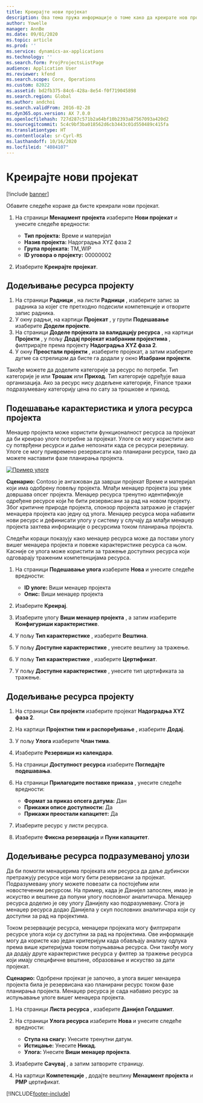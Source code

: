 ```yaml
---
title: Креирајте нови пројекат
description: Ова тема пружа информације о томе како да креирате нов пројекат.
author: Yowelle
manager: AnnBe
ms.date: 09/01/2020
ms.topic: article
ms.prod: ''
ms.service: dynamics-ax-applications
ms.technology: ''
ms.search.form: ProjProjectsListPage
audience: Application User
ms.reviewer: kfend
ms.search.scope: Core, Operations
ms.custom: 82022
ms.assetid: bd2fb375-84c6-428a-8e54-f0f719045898
ms.search.region: Global
ms.author: andchoi
ms.search.validFrom: 2016-02-28
ms.dyn365.ops.version: AX 7.0.0
ms.openlocfilehash: 727d287c571b2a64bf10b2393a87567093a420d2
ms.sourcegitcommit: 5c4c9bf3ba018562d6cb3443c01d550489c415fa
ms.translationtype: HT
ms.contentlocale: sr-Cyrl-RS
ms.lasthandoff: 10/16/2020
ms.locfileid: "4084107"
---
```

# <a name="create-a-new-project"></a>Креирајте нови пројекат

[!include [banner](../includes/banner.md)]

Обавите следеће кораке да бисте креирали нови пројекат.

1. На страници **Менаџмент пројекта** изаберите **Нови пројекат** и унесите следеће вредности:

    - **Тип пројекта:** Време и материјал
    - **Назив пројекта:** Надоградња XYZ фаза 2
    - **Група пројеката:** TM\_WIP
    - **ID уговора о пројекту:** 00000002

2. Изаберите **Креирајте пројекат**.

## <a name="assign-a-resource-to-a-project"></a>Додељивање ресурса пројекту

1. На страници **Радници** , на листи **Радници** , изаберите запис за радника за којег сте претходно подесили компетенције и отворите запис радника.
2. У окну радњи, на картици **Пројекат** , у групи **Подешавање** изаберите **Додели пројекте**.
3. На страници **Доделе пројеката за валидацију ресурса** , на картици **Пројекти** , у пољу **Додај пројекат изабраним пројектима** , филтрирајте према пројекту **Надоградња XYZ фаза 2**.
4. У окну **Преостали пројекти** , изаберите пројекат, а затим изаберите дугме са стрелицом да бисте га додали у окно **Изабрани пројекти**.

Такође можете да доделите категорије за ресурс по потреби. Тип категорије је или **Трошак** или **Приход**. Тип категорије одређује ваша организација. Ако за ресурс нису додељене категорије, Finance тражи подразумевану категорију цена по сату за трошкове и приход.

## <a name="set-up-project-resource-and-role-characteristics"></a>Подешавање карактеристика и улога ресурса пројекта

Менаџер пројекта може користити функционалност ресурса за пројекат да би креирао улоге потребне за пројекат. Улоге се могу користити ако су потврђени ресурси и даље непознати када се ресурси резервишу. Улоге се могу привремено резервисати као планирани ресурси, тако да можете наставити фазе планирања пројекта.

[![Пример улоге](./media/projectresourcing05.jpg)](./media/projectresourcing05.jpg) 

**Сценарио:** Contoso је ангажован да заврши пројекат Време и материјал који има одобрену повељу пројекта. Млађи менаџер пројекта још увек довршава опсег пројекта. Менаџер ресурса тренутно идентификује одређене ресурсе који ће бити резервисани за рад на новом пројекту. Због критичне природе пројекта, спонзор пројекта затражио је старијег менаџера пројекта као једну од улога. Менаџер ресурса мора набавити нови ресурс и дефинисати улогу у систему у случају да млађи менаџер пројекта захтева информације о ресурсима током планирања пројекта.

Следећи кораци показују како менаџер ресурса може да постави улогу вишег менаџера пројекта и повеже карактеристике ресурса са њом. Касније се улога може користити за тражење доступних ресурса који одговарају траженим компетенцијама ресурса.

1. На страници **Подешавање улога** изаберите **Нова** и унесите следеће вредности:

    - **ID улоге:** Виши менаџер пројекта
    - **Опис:** Виши менаџер пројекта

2. Изаберите **Креирај**.
3. Изаберите улогу **Виши менаџер пројекта** , а затим изаберите **Конфигуриши карактеристике**.
4. У пољу **Тип карактеристике** , изаберите **Вештина**.
5. У пољу **Доступне карактеристике** , унесите вештину за тражење.
6. У пољу **Тип карактеристике** , изаберите **Цертификат**.
7. У пољу **Доступне карактеристике** , унесите тип цертификата за тражење.

## <a name="assign-a-project-resource-to-a-project"></a>Додељивање ресурса пројекту

1. На страници **Сви пројекти** изаберите пројекат **Надоградња XYZ фаза 2**.
2. На картици **Пројектни тим и распоређивање** , изаберите **Додај**.
3. У пољу **Улога** изаберите **Члан тима**.
4. Изаберите **Резервиши из календара**.
5. На страници **Доступност ресурса** изаберите **Погледајте подешавања**.
6. На страници **Прилагодите поставке приказа** , унесите следеће вредности:

    - **Формат за приказ опсега датума:** Дан
    - **Прикажи описе доступности:** Да
    - **Прикажи преостали капацитет:** Да

7. Изаберите ресурс у листи ресурса.
8. Изаберите **Фиксна резервација** и **Пуни капацитет**.

## <a name="assign-a-resource-to-a-default-role"></a>Додељивање ресурса подразумеваној улози

Да би помогли менаџерима пројеката или ресурса да даље дубински претражују ресурсе који могу бити резервисани за пројекат. Подразумевану улогу можете повезати са постојећим или новостеченим ресурсом. На пример, када је Данијел запослен, имао је искуство и вештине да попуни улогу пословног аналитичара. Менаџер ресурса доделио је ову улогу Данијелу као подразумевану. Стога је менаџер ресурса додао Данијела у скуп пословних аналитичара који су доступни за рад на пројектима.

Током резервације ресурса, менаџери пројеката могу филтрирати ресурсе улога који су доступни за рад на пројектима. Ове информације могу да користе као један критеријум када обављају анализу одлука према више критеријума током попуњавања ресурса. Они такође могу да додају друге карактеристике ресурса у филтер за тражење ресурса који имају специфичне вештине, образовање и искуство за дати пројекат.

**Сценарио:** Одобрени пројекат је започео, а улога вишег менаџера пројекта била је резервисана као планирани ресурс током фазе планирања пројекта. Менаџер ресурса је сада набавио ресурс за испуњавање улоге вишег менаџера пројекта.

1. На страници **Листа ресурса** , изаберите **Данијел Голдшмит**.
2. На страници **Улога ресурса** изаберите **Нова** и унесите следеће вредности:

    - **Ступа на снагу:** Унесите тренутни датум.
    - **Истицање:** Унесите **Никад**.
    - **Улога:** Унесите **Виши менаџер пројекта**.

3. Изаберите **Сачувај** , а затим затворите страницу.
4. На картици **Компетенције** , додајте вештину **Менаџмент пројекта** и **PMP** цертификат.


[!INCLUDE[footer-include](../includes/footer-banner.md)]